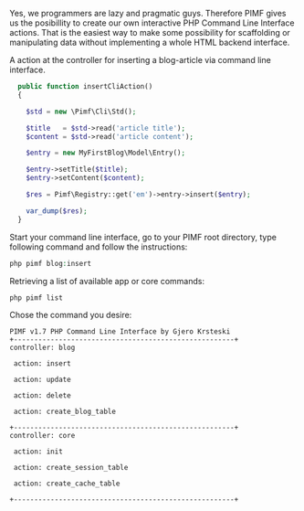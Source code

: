 Yes, we programmers are lazy and pragmatic guys. Therefore  PIMF gives us the posibillity to create our own interactive PHP Command Line Interface actions.  That is the easiest way to make some possibility for scaffolding or manipulating data without implementing a whole HTML backend interface.

A action at the controller for inserting a blog-article via command line interface.

```php
  public function insertCliAction()
  {

    $std = new \Pimf\Cli\Std();

    $title   = $std->read('article title');
    $content = $std->read('article content');

    $entry = new MyFirstBlog\Model\Entry();

    $entry->setTitle($title);
    $entry->setContent($content);

    $res = Pimf\Registry::get('em')->entry->insert($entry);

    var_dump($res);
  }
```

Start your command line interface, go to your PIMF root directory, type following command and follow the instructions:

```php
php pimf blog:insert
```

Retrieving a list of available app or core commands:

    php pimf list

Chose the command you desire:

```cli
PIMF v1.7 PHP Command Line Interface by Gjero Krsteski
+------------------------------------------------------+
controller: blog

 action: insert

 action: update

 action: delete

 action: create_blog_table

+------------------------------------------------------+
controller: core

 action: init

 action: create_session_table

 action: create_cache_table

+------------------------------------------------------+
```
